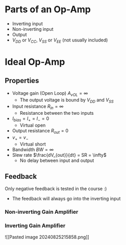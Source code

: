 # Parts of an Op-Amp
- Inverting input
- Non-inverting input
- Output
- $V_{DD}$ or $V_{CC}$, $V_{SS}$ or $V_{EE}$ (not usually included)

# Ideal Op-Amp
## Properties
- Voltage gain (Open Loop) $A_{vOL} = \infty$
	-  The output voltage is bound by $V_{DD}$ and $V_{SS}$
- Input resistance $R_{in} = \infty$
	- Resistance between the two inputs
- $I_{bias} = I_{+} = I_{-} = 0$
	- Virtual open
- Output resistance $R_{out} = 0$
- $v_{+}=v_{-}$
	- Virtual short
- Bandwidth $BW = \infty$
- Slew rate $\frac{dV_{out}}{dt} = SR = \infty$
	- No delay between input and output
## Feedback
Only negative feedback is tested in the course :)
- The feedback will always go into the inverting input
### Non-inverting Gain Amplifier

### Inverting Gain Amplifier
![[Pasted image 20240825215858.png]]
